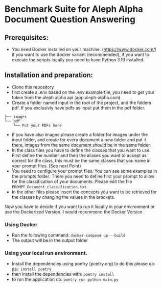 # Benchmark Suite for Aleph Alpha Document Question Answering

## Prerequisites:
- You need Docker installed on your machine. (https://www.docker.com/) if you want to use the docker variant (recommended), if you want to execute the scripts locally you need to have Python 3.10 installed.


## Installation and preparation:
- Clone this repository
- first create a .env based on the .env.example file, you need to get your token from the aleph alpha api (app.aleph-alpha.com)
- Create a folder named input in the root of the project, and the folders pdf. If you exclusivly have pdfs as input put them in the pdf folder.

```input
├── images
└── pdf
    └── Put your PDFs here
```

- If you have also images please create a folder for images under the input folder, and create for every document a new folder and put it there, images from the same document should be in the same folder.
- In the class files you have to define the classes that you want to use. First define the number and then the aliases you want to accept as correct for the class, this must be the same classes that you name in your prompt files. (See next Point)
- You need to configure your prompt files. You can see some examples in the prompts folder: There you need to define first your prompt to allow for the classification of your documents. Please edit the file `PROMPT_Document_classification.txt`.
- In the other files please insert the concepts you want to be retrieved for the classes by changing the values in the brackets.

Now you have to decide if you want to run it locally in your environment or use the Dockerized Version. I would recommend the Docker Version

### Using Docker
- Run the following command: `docker-compose up --build`
- The output will be in the output folder

### Using your local run environment.
- Install the dependencies using poetry (poetry.org) to do this please do: `pip install poetry`
- then install the dependencies with: `poetry install`
- to run the application do: `poetry run python main.py`
